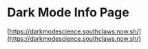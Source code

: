 # Dark Mode Info Page

[https://darkmodescience.southclaws.now.sh/](https://darkmodescience.southclaws.now.sh/)
